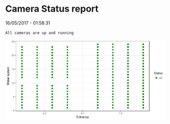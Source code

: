Camera Status report
================
16/05/2017 - 01:58:31

    All cameras are up and running

![](camreport_files/figure-markdown_github/unnamed-chunk-2-1.png)

